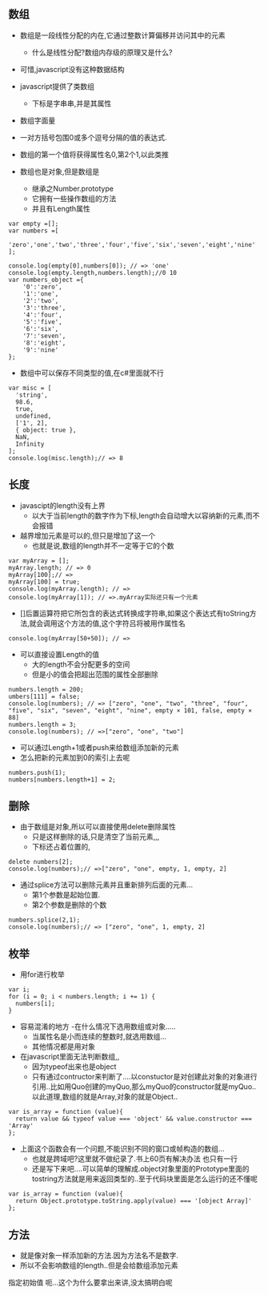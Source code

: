 ## 数组
- 数组是一段线性分配的内在,它通过整数计算偏移并访问其中的元素
  - 什么是线性分配?数组内存级的原理又是什么?
- 可惜,javascript没有这种数据结构
- javascript提供了类数组
  - 下标是字串串,并是其属性

- 数组字面量
- 一对方括号包围0或多个逗号分隔的值的表达式.
- 数组的第一个值将获得属性名0,第2个1,以此类推
- 数组也是对象,但是数组是
  - 继承之Number.prototype
  - 它拥有一些操作数组的方法
  - 并且有Length属性
```
var empty =[];
var numbers =[
  'zero','one','two','three','four','five','six','seven','eight','nine'
];

console.log(empty[0],numbers[0]); // => 'one'
console.log(empty.length,numbers.length);//0 10
var numbers_object ={
    '0':'zero',
    '1':'one',
    '2':'two',
    '3':'three',
    '4':'four',
    '5':'five',
    '6':'six',
    '7':'seven',
    '8':'eight',
    '9':'nine'
};
```
- 数组中可以保存不同类型的值,在c#里面就不行
```
var misc = [
  'string',
  98.6,
  true,
  undefined,
  ['1', 2], 
  { object: true },
  NaN,
  Infinity
];
console.log(misc.length);// => 8
```
## 长度
- javascipt的length没有上界
  - 以大于当前length的数字作为下标,length会自动增大以容纳新的元素,而不会报错
- 越界增加元素是可以的,但只是增加了这一个
  - 也就是说,数组的length并不一定等于它的个数
```
var myArray = [];
myArray.length; // => 0
myArray[100];// =>
myArray[100] = true;
console.log(myArray.length); // =>
console.log(myArray[1]); // =>.myArray实际还只有一个元素
```
- []后置运算符把它所包含的表达式转换成字符串,如果这个表达式有toString方法,就会调用这个方法的值,这个字符吕将被用作属性名
```
console.log(myArray[50+50]); // =>
```
- 可以直接设置Length的值
  - 大的length不会分配更多的空间
  - 但是小的值会把超出范围的属性全部删除
```
numbers.length = 200;
umbers[111] = false;
console.log(numbers); // => ["zero", "one", "two", "three", "four", "five", "six", "seven", "eight", "nine", empty × 101, false, empty × 88]
numbers.length = 3;
console.log(numbers); // =>["zero", "one", "two"]
```
- 可以通过Length+1或者push来给数组添加新的元素
- 怎么把新的元素加到0的索引上去呢
```
numbers.push(1);
numbers[numbers.length+1] = 2;
```

## 删除
- 由于数组是对象,所以可以直接使用delete删除属性
  - 只是这样删除的话,只是清空了当前元素,,,
  - 下标还占着位置的,
```
delete numbers[2];
console.log(numbers);// =>["zero", "one", empty, 1, empty, 2]
```
- 通过splice方法可以删除元素并且重新排列后面的元素...
  - 第1个参数是起始位置.
  - 第2个参数是删除的个数
```
numbers.splice(2,1);
console.log(numbers);// => ["zero", "one", 1, empty, 2]
```

## 枚举
- 用for进行枚举
```
var i;
for (i = 0; i < numbers.length; i += 1) {
  numbers[i];
}
```
- 容易混淆的地方
  -在什么情况下选用数组或对象.....
    - 当属性名是小而连续的整数时,就选用数组...
    - 其他情况都是用对象
- 在javascript里面无法判断数组,,
  - 因为typeof出来也是object
  - 只有通过contructor来判断了....以constuctor是对创建此对象的对象进行引用..比如用Quo创建的myQuo,那么myQuo的constructor就是myQuo..以此道理,数组的就是Array,对象的就是Object..
```
var is_array = function (value){
  return value && typeof value === 'object' && value.constructor === 'Array'    
};
```
- 上面这个函数会有一个问题,不能识别不同的窗口或帧构造的数组...
  - 也就是跨域吧?这里就不做纪录了.书上60页有解决办法 也只有一行
  - 还是写下来吧....可以简单的理解成.object对象里面的Prototype里面的tostring方法就是用来返回类型的..至于代码块里面是怎么运行的还不懂呢
```
var is_array = function (value){
  return Object.prototype.toString.apply(value) === '[object Array]'
};
```
## 方法
- 就是像对象一样添加新的方法.因为方法名不是数字.
- 所以不会影响数组的length..但是会给数组添加元素

指定初始值
     呃...这个为什么要拿出来讲,没太搞明白呢  